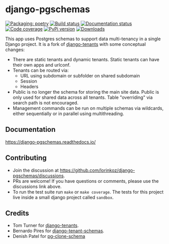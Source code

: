 # django-pgschemas

[![Packaging: poetry](https://img.shields.io/badge/packaging-poetry-purple.svg)](https://python-poetry.org/)
[![Build status](https://github.com/lorinkoz/django-pgschemas/workflows/code/badge.svg)](https://github.com/lorinkoz/django-pgschemas/actions)
[![Documentation status](https://readthedocs.org/projects/django-pgschemas/badge/?version=latest)](https://django-pgschemas.readthedocs.io/)
[![Code coverage](https://coveralls.io/repos/github/lorinkoz/django-pgschemas/badge.svg?branch=master)](https://coveralls.io/github/lorinkoz/django-pgschemas?branch=master)
[![PyPi version](https://badge.fury.io/py/django-pgschemas.svg)](http://badge.fury.io/py/django-pgschemas)
[![Downloads](https://pepy.tech/badge/django-pgschemas/month)](https://pepy.tech/project/django-pgschemas/)

This app uses Postgres schemas to support data multi-tenancy in a single Django project. It is a fork of [django-tenants](https://github.com/django-tenants/django-tenants) with some conceptual changes:

- There are static tenants and dynamic tenants. Static tenants can have their own apps and urlconf.
- Tenants can be routed via:
  - URL using subdomain or subfolder on shared subdomain
  - Session
  - Headers
- Public is no longer the schema for storing the main site data. Public is only used for shared data across all tenants. Table "overriding" via search path is not encouraged.
- Management commands can be run on multiple schemas via wildcards, either sequentially or in parallel using multithreading.

## Documentation

https://django-pgschemas.readthedocs.io/

## Contributing

- Join the discussion at https://github.com/lorinkoz/django-pgschemas/discussions.
- PRs are welcome! If you have questions or comments, please use the discussions link above.
- To run the test suite run `make` or `make coverage`. The tests for this project live inside a small django project called `sandbox`.

## Credits

- Tom Turner for [django-tenants](https://github.com/django-tenants/django-tenants).
- Bernardo Pires for [django-tenant-schemas](https://github.com/bernardopires/django-tenant-schemas).
- Denish Patel for [pg-clone-schema](https://github.com/denishpatel/pg-clone-schema)
